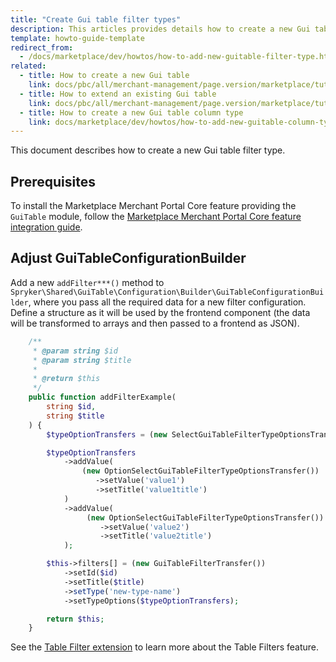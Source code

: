 ```yaml
---
title: "Create Gui table filter types"
description: This articles provides details how to create a new Gui table filter type
template: howto-guide-template
redirect_from:
  - /docs/marketplace/dev/howtos/how-to-add-new-guitable-filter-type.html
related:
  - title: How to create a new Gui table
    link: docs/pbc/all/merchant-management/page.version/marketplace/tutorials-and-howtos/create-gui-tables.html
  - title: How to extend an existing Gui table
    link: docs/pbc/all/merchant-management/page.version/marketplace/tutorials-and-howtos/extend-gui-tables.html
  - title: How to create a new Gui table column type
    link: docs/marketplace/dev/howtos/how-to-add-new-guitable-column-type.html
---
```


This document describes how to create a new Gui table filter type.

## Prerequisites

To install the Marketplace Merchant Portal Core feature providing the `GuiTable` module, follow the [Marketplace Merchant Portal Core feature integration guide](/docs/pbc/all/merchant-management/{{page.version}}/marketplace/install-and-upgrade/install-features/install-the-marketplace-merchant-portal-core-feature.html).


## Adjust GuiTableConfigurationBuilder

Add a new `addFilter***()` method to `Spryker\Shared\GuiTable\Configuration\Builder\GuiTableConfigurationBuilder`, where you pass all the required data for a new filter configuration. Define a structure as it will be used by the frontend component (the data will be transformed to arrays and then passed to a frontend as JSON).

```php
    /**
     * @param string $id
     * @param string $title
     *
     * @return $this
     */
    public function addFilterExample(
        string $id,
        string $title
    ) {
        $typeOptionTransfers = (new SelectGuiTableFilterTypeOptionsTransfer());

        $typeOptionTransfers
            ->addValue(
                (new OptionSelectGuiTableFilterTypeOptionsTransfer())
                   ->setValue('value1')
                   ->setTitle('value1title')
            )
            ->addValue(
                 (new OptionSelectGuiTableFilterTypeOptionsTransfer())
                    ->setValue('value2')
                    ->setTitle('value2title')
            );

        $this->filters[] = (new GuiTableFilterTransfer())
            ->setId($id)
            ->setTitle($title)
            ->setType('new-type-name')
            ->setTypeOptions($typeOptionTransfers);

        return $this;
    }
```

See the [Table Filter extension](/docs/scos/dev/front-end-development/{{site.version}}/marketplace/table-design/table-filter-extension/table-filter-extension.html) to learn more about the Table Filters feature.
